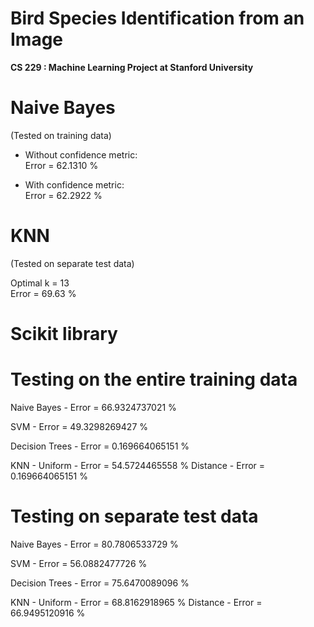 Bird Species Identification from an Image
=========================

<b>CS 229 : Machine Learning Project at Stanford University</b>

Naive Bayes
=====
(Tested on training data)  

- Without confidence metric:  
Error = 62.1310 %  

- With confidence metric:  
Error = 62.2922 %  

KNN
=====
(Tested on separate test data)  

Optimal k = 13  
Error = 69.63 %

Scikit library
=====
Testing on the entire training data
===
Naive Bayes - Error = 66.9324737021 %  

SVM - Error = 49.3298269427 %  

Decision Trees - Error = 0.169664065151 %  

KNN - Uniform - Error = 54.5724465558 %
      Distance - Error = 0.169664065151 %


Testing on separate test data
===
Naive Bayes - Error = 80.7806533729 %  

SVM - Error = 56.0882477726 %  

Decision Trees - Error = 75.6470089096 %  

KNN - Uniform - Error = 68.8162918965 %
      Distance - Error = 66.9495120916 %
